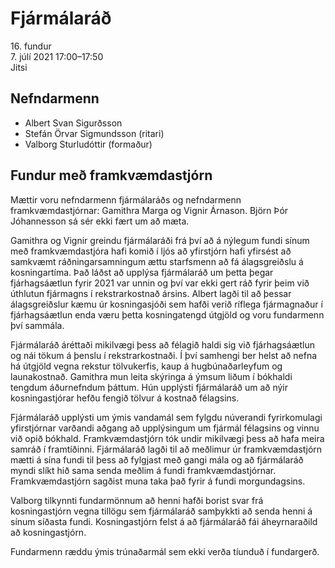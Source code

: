 # Fjármálaráð

16\. fundur  
7\. júlí 2021 17:00–17:50  
Jitsi

## Nefndarmenn

* Albert Svan Sigurðsson
* Stefán Örvar Sigmundsson (ritari)
* Valborg Sturludóttir (formaður)

## Fundur með framkvæmdastjórn

Mættir voru nefndarmenn fjármálaráðs og nefndarmenn framkvæmdastjórnar: Gamithra Marga og Vignir Árnason. Björn Þór Jóhannesson sá sér ekki fært um að mæta.

Gamithra og Vignir greindu fjármálaráði frá því að á nýlegum fundi sínum með framkvæmdastjóra hafi komið í ljós að yfirstjórn hafi yfirsést að samkvæmt ráðningarsamningum ættu starfsmenn að fá álagsgreiðslu á kosningartíma. Það láðst að upplýsa fjármálaráð um þetta þegar fjárhagsáætlun fyrir 2021 var unnin og því var ekki gert ráð fyrir þeim við úthlutun fjármagns í rekstrarkostnað ársins. Albert lagði til að þessar álagsgreiðslur kæmu úr kosningasjóði sem hafði verið ríflega fjármagnaður í fjárhagsáætlun enda væru þetta kosningatengd útgjöld og voru fundarmenn því sammála.

Fjármálaráð áréttaði mikilvægi þess að félagið haldi sig við fjárhagsáætlun og nái tökum á þenslu í rekstrarkostnaði. Í því samhengi ber helst að nefna há útgjöld vegna rekstur tölvukerfis, kaup á hugbúnaðarleyfum og launakostnað. Gamithra mun leita skýringa á ýmsum liðum í bókhaldi tengdum áðurnefndum þáttum. Hún upplýsti fjármálaráð um að nýir kosningastjórar hefðu fengið tölvur á kostnað félagsins.

Fjármálaráð upplýsti um ýmis vandamál sem fylgdu núverandi fyrirkomulagi yfirstjórnar varðandi aðgang að upplýsingum um fjármál félagsins og vinnu við opið bókhald. Framkvæmdastjórn tók undir mikilvægi þess að hafa meira samráð í framtíðinni. Fjármálaráð lagði til að meðlimur úr framkvæmdastjórn mætti á sína fundi til þess að fylgjast með gangi mála og að fjármálaráð myndi slíkt hið sama senda meðlim á fundi framkvæmdastjórnar. Framkvæmdastjórn sagðist muna taka það fyrir á fundi morgundagsins.

Valborg tilkynnti fundarmönnum að henni hafði borist svar frá kosningastjórn vegna tillögu sem fjármálaráð samþykkti að senda henni á sínum síðasta fundi. Kosningastjórn felst á að fjármálaráð fái áheyrnaraðild að kosningastjórn.

Fundarmenn ræddu ýmis trúnaðarmál sem ekki verða tíunduð í fundargerð.